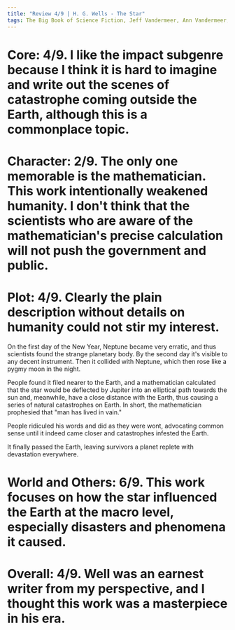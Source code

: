 ```yaml
---
title: "Review 4/9 | H. G. Wells - The Star"
tags: The Big Book of Science Fiction, Jeff Vandermeer, Ann Vandermeer, short story, novelette, science fiction, 1866-1946, English, 1897
---
```



# Core: 4/9. I like the impact subgenre because I think it is hard to imagine and write out the scenes of catastrophe coming outside the Earth, although this is a commonplace topic.


# Character: 2/9. The only one memorable is the mathematician. This work intentionally weakened humanity. I don't think that the scientists who are aware of the mathematician's precise calculation will not push the government and public.


# Plot: 4/9. Clearly the plain description without details on humanity could not stir my interest.
On the first day of the New Year, Neptune became very erratic, and thus scientists found the strange planetary body. By the second day it's visible to any decent instrument. Then it collided with Neptune, which then rose like a pygmy moon in the night.

People found it filed nearer to the Earth, and a mathematician calculated that the star would be deflected by Jupiter into an elliptical path towards the sun and, meanwhile, have a close distance with the Earth, thus causing a series of natural catastrophes on Earth. In short, the mathematician prophesied that "man has lived in vain."

People ridiculed his words and did as they were wont, advocating common sense until it indeed came closer and catastrophes infested the Earth. 

It finally passed the Earth, leaving survivors a planet replete with devastation everywhere.


# World and Others: 6/9. This work focuses on how the star influenced the Earth at the macro level, especially disasters and phenomena it caused.


# Overall: 4/9. Well was an earnest writer from my perspective, and I thought this work was a masterpiece in his era.
